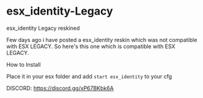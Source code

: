 # esx_identity-Legacy
esx_identity Legacy reskined



Few days ago i have posted a esx_identity  reskin which was not compatible with ESX LEGACY. So here's this one which is compatible with ESX LEGACY.

How to Install

Place it in your esx folder and add `start esx_identity` to your cfg


DISCORD: https://discord.gg/xP67BKbk6A
